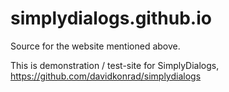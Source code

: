# simplydialogs.github.io

Source for the website mentioned above. 

This is demonstration / test-site for SimplyDialogs, https://github.com/davidkonrad/simplydialogs

